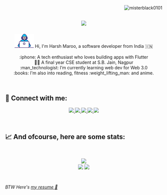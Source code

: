 <img align="right" src="https://visitor-badge.laobi.icu/badge?page_id=misterblack0101/misterblack0101" alt="misterblack0101">

<h1 align="center">
  <a href="https://git.io/typing-svg">
    <img src="https://readme-typing-svg.herokuapp.com/?lines=Hi,+this+is+Harsh+Maroo;Nice+to+meet+you!+&center=true">
  </a>
</h1>

<p align="center">
<img src="./images/Developer.gif" alt="developer gif"  height="45px">   Hi, I'm Harsh Maroo, a software developer from India 🇮🇳<br>
  <br>
    :iphone: A tech enthusiast who loves building apps with Flutter
    <br>
  👨‍🎓 A final year CSE student at S.B. Jain, Nagpur
  <br>
    :man_technologist: I’m currently learning web dev for Web 3.0
    <br>
  :books: I'm also into reading, fitness :weight_lifting_man: and anime.
</p>
<br>

## :incoming_envelope: Connect with me:

<p align="center">
<a href="https://twitter.com/misterblack0101">
    <img src="https://img.shields.io/badge/twitter-%231DA1F2.svg?&style=for-the-badge&logo=twitter&logoColor=white" />
</a>

<a href="mailto:harshmaroo123@gmail.com?subject=Hello%20Harsh,">
    <img src="https://img.shields.io/badge/gmail-%23D14836.svg?&style=for-the-badge&logo=gmail&logoColor=white" />
</a>

<a href="https://www.linkedin.com/in/misterblack0101/">
    <img src="https://img.shields.io/badge/linkedin-%230077B5.svg?&style=for-the-badge&logo=linkedin&logoColor=white" />
</a>

<a href="https://www.instagram.com/theharshmaroo/">
    <img src ="https://img.shields.io/badge/Instagram-E4405F?style=for-the-badge&logo=instagram&logoColor=white" />
</a>
  
<a href="https://discordapp.com/users/517599647347376128/">
    <img src ="https://img.shields.io/badge/Discord-5968e8?style=for-the-badge&logo=discord&logoColor=white" />
</a>
</p>

<br>

## 📈 And ofcourse, here are some stats:


<br>
<p align="center">
<img src="https://github-readme-stats.vercel.app/api/top-langs/?username=misterblack0101&langs_count=6&theme=cobalt&layout=compact" class="center"/>
<br/>
<img width=46% src="https://github-readme-stats.vercel.app/api?username=misterblack0101&show_icons=true&theme=cobalt" />
<emsp>
<img width=46% src="https://github-readme-streak-stats.herokuapp.com/?user=misterblack0101&theme=cobalt" />
</p>
  
<br>

_BTW Here's [my resume :scroll:](https://drive.google.com/drive/folders/1DB4rMytMJGJR0O4ZPJy2-3AdRMdAaH2l?usp=sharing)_
